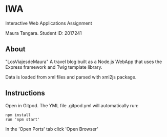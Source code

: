 # IWA
Interactive Web Applications Assignment

Maura Tangara. 
Student ID: 2017241

## About
"LosViajesdeMaura" A travel blog built as a Node.js WebApp that uses the Express framework and Twig template library. 

Data is loaded from xml files and parsed with xml2js package.

## Instructions

Open in Gitpod. The YML file .gitpod.yml will automatically run:

```
npm install
run 'npm start'
```
In the 'Open Ports' tab click 'Open Browser'
